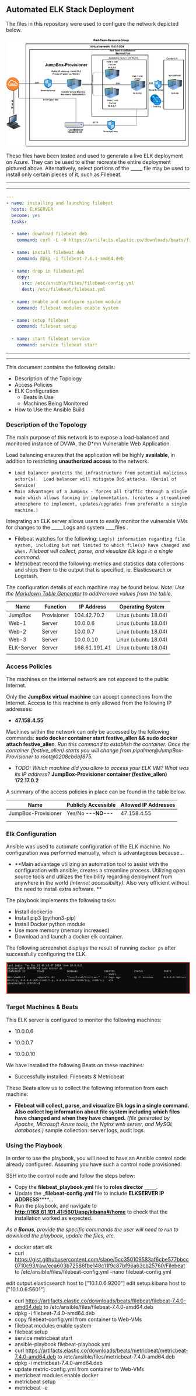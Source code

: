 ## Automated ELK Stack Deployment

The files in this repository were used to configure the network depicted below.

![diagram_elk-Page-1(1)](../Diagrams/diagram_elk-Page-1(1).png)   

These files have been tested and used to generate a live ELK deployment on Azure. They can be used to either recreate the entire deployment pictured above. Alternatively, select portions of the _____ file may be used to install only certain pieces of it, such as Filebeat.

---
---

```yml
---
- name: installing and launching filebeat
  hosts: ELKSERVER
  become: yes
  tasks:

  - name: download filebeat deb
    command: curl -L -O https://artifacts.elastic.co/downloads/beats/filebeat/filebeat-7.6.1-amd64.deb

  - name: install filebeat deb
    command: dpkg -i filebeat-7.6.1-amd64.deb

  - name: drop in filebeat.yml
    copy:
      src: /etc/ansible/files/filebeat-config.yml
      dest: /etc/filebeat/filebeat.yml

  - name: enable and configure system module
    command: filebeat modules enable system

  - name: setup filebeat
    command: filebeat setup

  - name: start filebeat service
    command: service filebeat start
```

---


---
This document contains the following details:
- Description of the Topology
- Access Policies
- ELK Configuration
  - Beats in Use
  - Machines Being Monitored
- How to Use the Ansible Build


### Description of the Topology

The main purpose of this network is to expose a load-balanced and monitored instance of DVWA, the D*mn Vulnerable Web Application.

Load balancing ensures that the application will be highly  **available**, in addition to restricting **unauthorized access** to the network.
- ``Load balancer protects the infrastructure from potential malicious actor(s).  Load balancer will mitigate DoS attacks. (Denial of Service)``    
- ``Main advantages of a JumpBox - forces all traffic through a single node which allows fanning in implementation. (creates a streamlined atmosphere to implement, updates/upgrades from preferable a single machine.)`` 

Integrating an ELK server allows users to easily monitor the vulnerable VMs for changes to the _____Logs and system ____files .
- Filebeat watches for the following: ``Log(s) information regarding file system, including but not limited to which file(s) have changed and when.`` *Filebeat will collect, parse, and visualize Elk logs in a single command.*
- Metricbeat record the following:  metrics and statistics data collections and ships them to the output that is specified, ie. Elasticsearch or Logstash. 

The configuration details of each machine may be found below.
_Note: Use the [Markdown Table Generator](http://www.tablesgenerator.com/markdown_tables) to add/remove values from the table_.

| Name       | Function    | IP Address    | Operating System     |
| ---------- | ----------- | ------------- | -------------------- |
| JumpBox    | Provisioner | 104.42.70.2   | Linux (ubuntu 18.04) |
| Web-1      | Server      | 10.0.0.6      | Linux (ubuntu 18.04) |
| Web-2      | Server      | 10.0.0.7      | Linux (ubuntu 18.04) |
| Web-3      | Server      | 10.0.0.10     | Linux (ubuntu 18.04) |
| ELK-Server | Server      | 168.61.191.41 | Linux (ubuntu 18.04) |
|            |             |               |                      |

### Access Policies

The machines on the internal network are not exposed to the public Internet. 

Only the **JumpBox virtual machine** can accept connections from the Internet. Access to this machine is only allowed from the following IP addresses:
- **47.158.4.55**

Machines within the network can only be accessed by the following commands: **sudo docker container start festive_allen && sudo docker attach festive_allen**.  *Run this command to establish the container.  Once the container (festive_allen) starts you will change from pipalmer@JumpBox-Provisioner to root@0208cb6bf875.*
- _TODO: Which machine did you allow to access your ELK VM? What was its IP address?_  **JumpBox-Provisioner container (festive_allen) 172.17.0.2**

A summary of the access policies in place can be found in the table below.

| Name                | Publicly Accessible   | Allowed IP Addresses |
| ------------------- | --------------------- | -------------------- |
| JumpBox-Provisioner | Yes/No   **---NO---** | 47.158.4.55          |
|                     |                       |                      |
|                     |                       |                      |

### Elk Configuration

Ansible was used to automate configuration of the ELK machine. No configuration was performed manually, which is advantageous because...
- **Main advantage utilizing an automation tool to assist with the  configuration with ansible; creates a streamline process.  Utilizing open source tools and utilizes the flexibility regarding deployment from anywhere in the world *(internet accessibility)*.  Also very efficient without the need to install extra software.     **

The playbook implements the following tasks:
- Install docker.io
- Install pip3 (python3-pip)
- Install Docker python module
- Use more memory (memory increased)
- Download and launch a docker elk container.

The following screenshot displays the result of running `docker ps` after successfully configuring the ELK.

![dockerps](../Diagrams/dockerps.PNG) 


### Target Machines & Beats
This ELK server is configured to monitor the following machines:

- 10.0.0.6

- 10.0.0.7

- 10.0.0.10

  

We have installed the following Beats on these machines:
- Successfully installed: Filebeats & Metricbeat

These Beats allow us to collect the following information from each machine:
- **Filebeat will collect, parse, and visualize Elk logs in a single command.  Also collect log information about file system including which files have changed and when they have changed.** *(file generated by Apache, Microsoft Azure tools, the Nginx web server, and MySQL databases.)*  sample collection: server logs, audit logs.

  

### Using the Playbook
In order to use the playbook, you will need to have an Ansible control node already configured. Assuming you have such a control node provisioned: 

SSH into the control node and follow the steps below:
- Copy the **filebeat_playbook.yml** file to **roles director** _____.
- Update the _**filebeat-config.yml** file to include **ELKSERVER IP ADDRESS******...
- Run the playbook, and navigate to **http://168.61.191.41:5601/app/kibana#/home** to check that the installation worked as expected.

_As a **Bonus**, provide the specific commands the user will need to run to download the playbook, update the files, etc._
- docker start elk
- curl https://gist.githubusercontent.com/slape/5cc350109583af6cbe577bbcc0710c93/raw/eca603b72586fbe148c11f9c87bf96a63cb25760/Filebeat to /etc/ansible/files/filebeat-config.yml
-nano filebeat-config.yml

edit output.elasticsearch host to ["10.1.0.6:9200"]
edit setup.kibana host to ["10.1.0.6:5601"]

- curl https://artifacts.elastic.co/downloads/beats/filebeat/filebeat-7.4.0-amd64.deb to /etc/ansible/files/filebeat-7.4.0-amd64.deb
- dpkg -i filebeat-7.4.0-amd64.deb
- copy filebeat-config.yml from container to Web-VMs
- filebeat modules enable system
- filebeat setup
- service metricbeat start
- ansible-playbook filebeat-playbook.yml
- curl https://artifacts.elastic.co/downloads/beats/metricbeat/metricbeat-7.4.0-amd64.deb to /etc/ansible/files/metricbeat-7.4.0-amd64.deb
- dpkg -i metricbeat-7.4.0-amd64.deb
- update metric-config.yml from container to Web-VMs
- metricbeat modules enable docker
- metricbeat setup
- metricbeat -e

